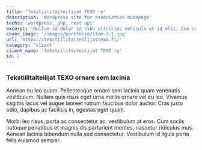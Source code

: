 ```yaml
---
title: 'Tekstiilitaiteilijat TEXO ry'
description: 'Wordpress site for association homepage'
techs: 'wordpress, php, rest api'
excerpt: 'Nullam id dolor id nibh ultricies vehicula ut id elit. Cum sociis natoque penatibus et magnis dis parturient montes, nascetur ridiculus mus.'
cover_image: '/images/portfolio/item-7-1.jpg'
url: 'https://tekstiilitaiteilijattexo.fi/'
category: 'client'
client_name: 'Tekstiilitaiteilijat TEXO ry'
id: 7
---
```


### Tekstiilitaiteilijat TEXO ornare sem lacinia

Aenean eu leo quam. Pellentesque ornare sem lacinia quam venenatis vestibulum. Nullam quis risus eget urna mollis ornare vel eu leo. Vivamus sagittis lacus vel augue laoreet rutrum faucibus dolor auctor. Cras justo odio, dapibus ac facilisis in, egestas eget quam.

Morbi leo risus, porta ac consectetur ac, vestibulum at eros. Cum sociis natoque penatibus et magnis dis parturient montes, nascetur ridiculus mus. Aenean lacinia bibendum nulla sed consectetur. Vestibulum id ligula porta felis euismod semper.
